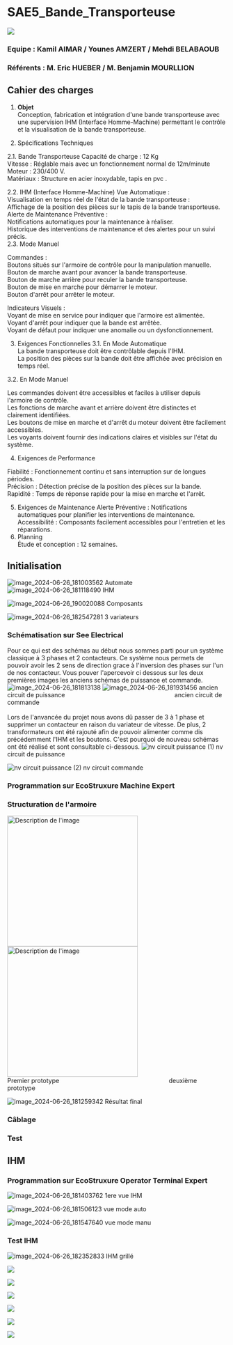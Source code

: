 # SAE5_Bande_Transporteuse

![](https://github.com/Kadzmil/SAE5_Bande_Transporteuse/blob/Main/Images/iut%20logo.png)

### Equipe : Kamil AIMAR / Younes AMZERT / Mehdi BELABAOUB 
### Référents : M. Eric HUEBER / M. Benjamin MOURLLION
## Cahier des charges


1. **Objet**\
Conception, fabrication et intégration d'une bande transporteuse avec une supervision IHM (Interface Homme-Machine) permettant le contrôle et la visualisation de la bande transporteuse.

2. Spécifications Techniques
   
2.1. Bande Transporteuse
Capacité de charge : 12 Kg\
Vitesse : Réglable mais avec un fonctionnement normal de 12m/minute \
Moteur : 230/400 V.\
Matériaux : Structure en acier inoxydable, tapis en pvc .

2.2. IHM (Interface Homme-Machine)
Vue Automatique :\
Visualisation en temps réel de l'état de la bande transporteuse :\
Affichage de la position des pièces sur le tapis de la bande transporteuse.\
Alerte de Maintenance Préventive :\
Notifications automatiques pour la maintenance à réaliser.\
Historique des interventions de maintenance et des alertes pour un suivi précis.\
2.3. Mode Manuel

Commandes :\
Boutons situés sur l'armoire de contrôle pour la manipulation manuelle.\
Bouton de marche avant pour avancer la bande transporteuse.\
Bouton de marche arrière pour reculer la bande transporteuse.\
Bouton de mise en marche pour démarrer le moteur.\
Bouton d'arrêt pour arrêter le moteur.

Indicateurs Visuels :\
Voyant de mise en service pour indiquer que l'armoire est alimentée.\
Voyant d'arrêt pour indiquer que la bande est arrêtée.\
Voyant de défaut pour indiquer une anomalie ou un dysfonctionnement.

3. Exigences Fonctionnelles
3.1. En Mode Automatique\
La bande transporteuse doit être contrôlable depuis l'IHM.\
La position des pièces sur la bande doit être affichée avec précision en temps réel.

3.2. En Mode Manuel

Les commandes doivent être accessibles et faciles à utiliser depuis l'armoire de contrôle.\
Les fonctions de marche avant et arrière doivent être distinctes et clairement identifiées.\
Les boutons de mise en marche et d'arrêt du moteur doivent être facilement accessibles.\
Les voyants doivent fournir des indications claires et visibles sur l'état du système.

4. Exigences de Performance
   
Fiabilité : Fonctionnement continu et sans interruption sur de longues périodes.\
Précision : Détection précise de la position des pièces sur la bande.\
Rapidité : Temps de réponse rapide pour la mise en marche et l'arrêt.

5. Exigences de Maintenance
Alerte Préventive : Notifications automatiques pour planifier les interventions de maintenance.\
Accessibilité : Composants facilement accessibles pour l'entretien et les réparations.
6. Planning    \
Étude et conception : 12 semaines.

  
## Initialisation
![image_2024-06-26_181003562](https://github.com/Kadzmil/SAE5_Bande_Transporteuse/assets/166384885/57004fb4-d781-400c-a31f-79c30b8bdde6)  Automate ![image_2024-06-26_181118490](https://github.com/Kadzmil/SAE5_Bande_Transporteuse/assets/166384885/831012e9-c399-4229-ab2c-e2859a1c2e7c) IHM

![image_2024-06-26_190020088](https://github.com/Kadzmil/SAE5_Bande_Transporteuse/assets/166384885/5483d57e-bd89-4138-9a49-2c1c878cee80) Composants

![image_2024-06-26_182547281](https://github.com/Kadzmil/SAE5_Bande_Transporteuse/assets/166384885/545d7291-69f0-470c-86e3-5cb8753d7e31) 3 variateurs
### Schématisation sur See Electrical

Pour ce qui est des schémas au début nous sommes parti pour un système classique à 3 phases et 2 contacteurs. Ce système nous permets de pouvoir avoir les 2 sens de direction grace à l'inversion des phases sur l'un de nos contacteur. Vous pouver l'apercevoir ci dessous sur les deux premières images les anciens schémas de puissance et commande. \
![image_2024-06-26_181813138](https://github.com/Kadzmil/SAE5_Bande_Transporteuse/assets/166384885/3fd3cfca-3802-4a60-8b2d-3dd87447bde3) ![image_2024-06-26_181931456](https://github.com/Kadzmil/SAE5_Bande_Transporteuse/assets/166384885/cad9af3e-df7c-42e1-8cf6-088511da8eaa) ancien circuit de puissance&nbsp;&nbsp;&nbsp;&nbsp;&nbsp;&nbsp;&nbsp;&nbsp;&nbsp;&nbsp;&nbsp;&nbsp;&nbsp;&nbsp;&nbsp;&nbsp;&nbsp;&nbsp;&nbsp;&nbsp;&nbsp;&nbsp;&nbsp;&nbsp;&nbsp;&nbsp;&nbsp;&nbsp;&nbsp;&nbsp;&nbsp;&nbsp;&nbsp;&nbsp;&nbsp;&nbsp;&nbsp;&nbsp;&nbsp;&nbsp;&nbsp;&nbsp;&nbsp;&nbsp;&nbsp;&nbsp;&nbsp;&nbsp;&nbsp;&nbsp;&nbsp;&nbsp;&nbsp;&nbsp;&nbsp;&nbsp;&nbsp;&nbsp;&nbsp;&nbsp;&nbsp;&nbsp;&nbsp;&nbsp;ancien circuit de commande \
\
Lors de l'anvancée du projet nous avons dû passer de 3 à 1 phase et supprimer un contacteur en raison du variateur de vitesse. De plus, 2 transformateurs ont été rajouté afin de pouvoir alimenter comme dis précédemment l'IHM et les boutons. C'est pourquoi de nouveau schémas ont été réalisé et sont consultable ci-dessous.
![nv circuit puissance (1)](https://github.com/Kadzmil/SAE5_Bande_Transporteuse/assets/166384885/e8e3ff0e-029f-4d7b-bd63-47c852e424e0) nv circuit de puissance

![nv circuit puissance (2)](https://github.com/Kadzmil/SAE5_Bande_Transporteuse/assets/166384885/eafb81ba-cba2-46e9-827f-9614f0c4c68e) nv circuit commande
### Programmation sur EcoStruxure Machine Expert
### Structuration de l'armoire

<img src="https://github.com/Kadzmil/SAE5_Bande_Transporteuse/blob/Main/Images/premi%C3%A8re_id%C3%A9e.jpg" alt="Description de l'image" width="300" height="300"/> <img src="https://github.com/Kadzmil/SAE5_Bande_Transporteuse/blob/Main/Images/id%C3%A9e%20final.jpg" alt="Description de l'image" width="300" height="300"/>  \
Premier prototype&nbsp;&nbsp;&nbsp;&nbsp;&nbsp;&nbsp;&nbsp;&nbsp;&nbsp;&nbsp;&nbsp;&nbsp;&nbsp;&nbsp;&nbsp;&nbsp;&nbsp;&nbsp;&nbsp;&nbsp;&nbsp;&nbsp;&nbsp;&nbsp;&nbsp;&nbsp;&nbsp;&nbsp;&nbsp;&nbsp;&nbsp;&nbsp;&nbsp;&nbsp;&nbsp;&nbsp;&nbsp;&nbsp;&nbsp;&nbsp;&nbsp;&nbsp;&nbsp;&nbsp;&nbsp;&nbsp;&nbsp;&nbsp;&nbsp;&nbsp;&nbsp;&nbsp;&nbsp;&nbsp;&nbsp;&nbsp;&nbsp;&nbsp;&nbsp;&nbsp;&nbsp;&nbsp;&nbsp;&nbsp;deuxième prototype

![image_2024-06-26_181259342](https://github.com/Kadzmil/SAE5_Bande_Transporteuse/assets/166384885/5a81e285-2322-4311-9d47-31ed9a82efe7)  Résultat final
### Câblage
### Test
## IHM
### Programmation sur EcoStruxure Operator Terminal Expert
![image_2024-06-26_181403762](https://github.com/Kadzmil/SAE5_Bande_Transporteuse/assets/166384885/e3ea87b3-beb9-4a59-914e-c5d610ef5aba) 1ere vue IHM

![image_2024-06-26_181506123](https://github.com/Kadzmil/SAE5_Bande_Transporteuse/assets/166384885/62968746-13c0-4afb-ab48-19e88a982e6b) vue mode auto

![image_2024-06-26_181547640](https://github.com/Kadzmil/SAE5_Bande_Transporteuse/assets/166384885/9654a637-2be7-47d5-8ed5-33bc86cffd10) vue mode manu
### Test IHM
![image_2024-06-26_182352833](https://github.com/Kadzmil/SAE5_Bande_Transporteuse/assets/166384885/b8ac8ef3-c5f1-4927-afe8-baee6b622a8a) IHM grillé





![](https://github.com/Kadzmil/SAE5_Bande_Transporteuse/blob/Main/Images/structure.jpg)

![](https://github.com/Kadzmil/SAE5_Bande_Transporteuse/blob/Main/Images/d%C3%A9coupe%20rail.jpg)

![](https://github.com/Kadzmil/SAE5_Bande_Transporteuse/blob/Main/Images/IMG_20240416_143353.jpg)



![](https://github.com/Kadzmil/SAE5_Bande_Transporteuse/blob/Main/Images/deuxi%C3%A8me%20id%C3%A9e.jpg)

![](https://github.com/Kadzmil/SAE5_Bande_Transporteuse/blob/Main/Images/d%C3%A9coupe%20IHM.jpg)

![](https://github.com/Kadzmil/SAE5_Bande_Transporteuse/blob/Main/Images/contact%20de%20module.jpg)














